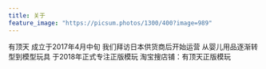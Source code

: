 ```yaml
---
title: 关于
feature_image: "https://picsum.photos/1300/400?image=989"
---
```

有顶天
成立于2017年4月中旬
我们拜访日本供货商后开始运营
从婴儿用品逐渐转型到模型玩具
于2018年正式专注正版模玩
淘宝搜店铺：有顶天正版模玩
